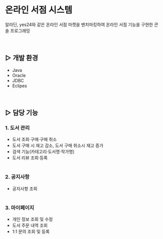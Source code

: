 # 온라인 서점 시스템
알라딘, yes24와 같은 온라인 서점 마켓을 벤치마킹하여 온라인 서점 기능을 구현한 콘솔 프로그래밍
<br><br><br>

## ▷ 개발 환경
- Java
- Oracle
- JDBC
- Eclipes
<br><br><br>

## ▷ 담당 기능
### 1. 도서 관리
- 도서 조회·구매·구매 취소<br>
- 도서 구매 시 재고 감소, 도서 구매 취소시 재고 증가<br>
- 검색 기능(카테고리·도서명·작가명)<br>
- 도서 리뷰 조회·등록<br><br>

### 2. 공지사항
- 공지사항 조회<br><br>

### 3. 마이페이지
- 개인 정보 조회 및 수정<br>
- 도서 주문 내역 조회<br>
- 1:1 문의 조회 및 등록<br>
